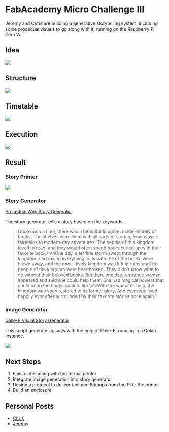 # FabAcademy Micro Challenge III

Jeremy and Chris are building a generative storytelling system, including some procedual visuals to go along with it, running on the Raspberry Pi Zero W.

## Idea

![](/img/1.png)

## Structure

![](/img/3.png)

## Timetable

![](/img/2.png)

## Execution

![](/img/4.jpeg)

## Result

### Story Printer

![](/img/6.jpeg)

### Story Generator

[Procedual Web Story Generator](/web_geist.py)

The story generator tells a story based on the keywords: 

>Once upon a time, there was a beautiful kingdom made entirely of books. The shelves were lined with all sorts of stories, from classic fairytales to modern-day adventures. The people of this kingdom loved to read, and they would often spend hours curled up with their favorite book.\n\nOne day, a terrible storm swept through the kingdom, destroying everything in its path. All of the books were blown away, and the once- lively kingdom was left in ruins.\n\nThe people of the kingdom were heartbroken. They didn't know what to do without their beloved books. But then, one day, a strange woman appeared and said she could help them. She had magical powers that could bring the books back to life.\n\nWith the woman's help, the kingdom was soon restored to its former glory. And everyone lived happily ever after surrounded by their favorite stories once again."

### Image Generator

[Dalle-E Visual Story Generator](/Dalle-E.py)

This script generates visuals with the help of Dalle-E, running in a Colab instance.

![](/img/5.png)

## Next Steps
1. Finish Interfacing with the termal printer
2. Integrate image generation into story generator
3. Design a protocol to deliver text and Bitmaps from the Pi to the printer
4. Build an enclosure

## Personal Posts
- [Chris](https://chris-ernst.github.io/fablab-documentation/blog/challenge-03.html)
- [Jeremy](https://publish.obsidian.md/jeremyparadie/%F0%9F%8C%90+Website/MDEF/MDEF+Academy/Micro+Challenge+3)

